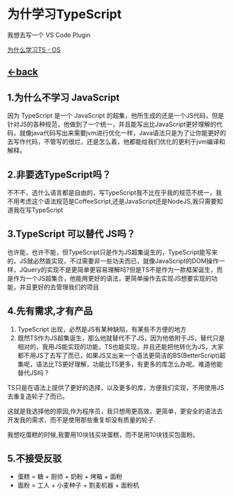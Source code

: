 # 为什学习TypeScript

我想去写一个 VS Code Plugin

[为什么学习TS - OS](https://www.typescriptlang.org/docs/handbook/typescript-from-scratch.html)

## [<-back](README.md)

## 1.为什么不学习 JavaScript

因为 TypeScript 是一个 JavaScript 的超集，他所生成的还是一个JS代码，但是针对JS的各种规范，他做到了一个统一，并且能写出比JavaScript更好理解的代码，就像java代码写出来需要jvm进行优化一样，Java语法只是为了让你能更好的去写作代码，不管写的很烂，还是怎么着，他都能给我们优化的更利于jvm编译和解释。

## 2.非要选TypeScript吗？

不不不，选什么语言都是自由的，写TypeScript我不比在乎我的规范不统一，我不用考虑这个语法规范是CoffeeScript,还是JavaScript还是NodeJS,我只需要知道我在写TypeScript

## 3.TypeScript 可以替代 JS吗？

也许能，也许不能，但TypeScript只是作为JS超集诞生的，TypeScript能写来的，JS就必然能实现，不过需要非一些功夫而已，就像JavaScript的DOM操作一样，JQuery的实现不是更简单更容易理解吗?但是TS不是作为一款框架诞生，而是作为一个JS超集合，他能用更好的语法，更简单操作去实现JS想要实现的功能，并且更好的去管理我们的项目

## 4.先有需求,才有产品

1. TypeScript 出现，必然是JS有某种缺陷，有某些不方便的地方
2. 既然TS作为JS超集诞生，那么他就替代不了JS，因为他依附于JS，替代只是相对的，我用JS能实现的功能，TS也能实现，并且还能把他转化为JS，大家都不用JS了去写了而已，如果JS又出来一个语法更简洁的BS(BetterScript)超集呢，语法比TS更好理解，功能比TS更多，有更多的库怎么办呢。难道他能替代JS吗？

TS只是在语法上提供了更好的选择，以及更多的库，方便我们实现，不用使用JS去重复造轮子了而已。

这就是我选择他的原因,作为程序员，我只想用更高效，更简单，更安全的语法去开发我的需求，而不是使用那些重复却没有质量的轮子.

我想吃蛋糕的时候,我要用10块钱买块蛋糕，而不是用10块钱买包面粉。

## 5.不接受反驳
* 蛋糕 = 糖 + 厨师 + 奶粉 + 烤箱 + 面粉
* 面粉 = 工人 + 小麦种子 + 割麦机器 + 面粉机

